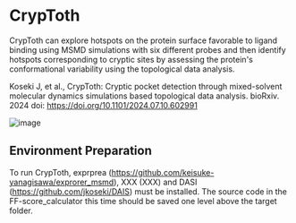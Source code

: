 # CrypToth
CrypToth can explore hotspots on the protein surface favorable to ligand binding using MSMD simulations with six different probes and then identify hotspots corresponding to cryptic sites by assessing the protein's conformational variability using the topological data analysis. 

Koseki J, et al., CrypToth: Cryptic pocket detection through mixed-solvent molecular dynamics simulations based topological data analysis. bioRxiv. 2024 doi: https://doi.org/10.1101/2024.07.10.602991

![image](https://github.com/user-attachments/assets/ea300d6d-c5cf-43e3-a920-1a10667fcd9b)

## Environment Preparation
To run CrypToth, exprprea (https://github.com/keisuke-yanagisawa/exprorer_msmd), XXX (XXX) and DASI (https://github.com/jkoseki/DAIS) must be installed. 
The source code in the FF-score_calculator this time should be saved one level above the target folder.

